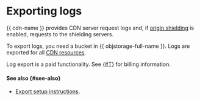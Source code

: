 # Exporting logs

{{ cdn-name }} provides CDN server request logs and, if [origin shielding](origins-shielding.md) is enabled, requests to the shielding servers.

To export logs, you need a bucket in {{ objstorage-full-name }}. Logs are exported for all [CDN resources](resource.md).

Log export is a paid functionality. See [{#T}](../pricing.md) for billing information.

#### See also {#see-also}

* [Export setup instructions](../operations/resources/configure-logs.md).